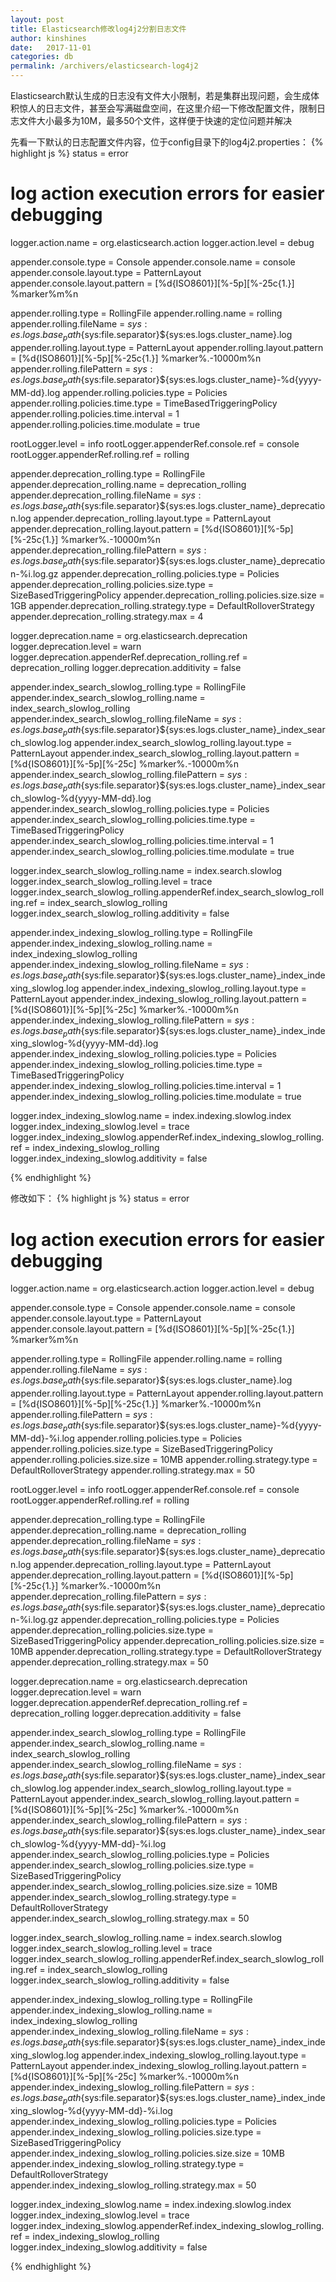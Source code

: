```yaml
---
layout: post
title: Elasticsearch修改log4j2分割日志文件
author: kinshines
date:   2017-11-01
categories: db
permalink: /archivers/elasticsearch-log4j2
---
```


<p class="lead">Elasticsearch默认生成的日志没有文件大小限制，若是集群出现问题，会生成体积惊人的日志文件，甚至会写满磁盘空间，在这里介绍一下修改配置文件，限制日志文件大小最多为10M，最多50个文件，这样便于快速的定位问题并解决 </p>

先看一下默认的日志配置文件内容，位于config目录下的log4j2.properties：
{% highlight js %}
status = error

# log action execution errors for easier debugging
logger.action.name = org.elasticsearch.action
logger.action.level = debug

appender.console.type = Console
appender.console.name = console
appender.console.layout.type = PatternLayout
appender.console.layout.pattern = [%d{ISO8601}][%-5p][%-25c{1.}] %marker%m%n

appender.rolling.type = RollingFile
appender.rolling.name = rolling
appender.rolling.fileName = ${sys:es.logs.base_path}${sys:file.separator}${sys:es.logs.cluster_name}.log
appender.rolling.layout.type = PatternLayout
appender.rolling.layout.pattern = [%d{ISO8601}][%-5p][%-25c{1.}] %marker%.-10000m%n
appender.rolling.filePattern = ${sys:es.logs.base_path}${sys:file.separator}${sys:es.logs.cluster_name}-%d{yyyy-MM-dd}.log
appender.rolling.policies.type = Policies
appender.rolling.policies.time.type = TimeBasedTriggeringPolicy
appender.rolling.policies.time.interval = 1
appender.rolling.policies.time.modulate = true

rootLogger.level = info
rootLogger.appenderRef.console.ref = console
rootLogger.appenderRef.rolling.ref = rolling

appender.deprecation_rolling.type = RollingFile
appender.deprecation_rolling.name = deprecation_rolling
appender.deprecation_rolling.fileName = ${sys:es.logs.base_path}${sys:file.separator}${sys:es.logs.cluster_name}_deprecation.log
appender.deprecation_rolling.layout.type = PatternLayout
appender.deprecation_rolling.layout.pattern = [%d{ISO8601}][%-5p][%-25c{1.}] %marker%.-10000m%n
appender.deprecation_rolling.filePattern = ${sys:es.logs.base_path}${sys:file.separator}${sys:es.logs.cluster_name}_deprecation-%i.log.gz
appender.deprecation_rolling.policies.type = Policies
appender.deprecation_rolling.policies.size.type = SizeBasedTriggeringPolicy
appender.deprecation_rolling.policies.size.size = 1GB
appender.deprecation_rolling.strategy.type = DefaultRolloverStrategy
appender.deprecation_rolling.strategy.max = 4

logger.deprecation.name = org.elasticsearch.deprecation
logger.deprecation.level = warn
logger.deprecation.appenderRef.deprecation_rolling.ref = deprecation_rolling
logger.deprecation.additivity = false

appender.index_search_slowlog_rolling.type = RollingFile
appender.index_search_slowlog_rolling.name = index_search_slowlog_rolling
appender.index_search_slowlog_rolling.fileName = ${sys:es.logs.base_path}${sys:file.separator}${sys:es.logs.cluster_name}_index_search_slowlog.log
appender.index_search_slowlog_rolling.layout.type = PatternLayout
appender.index_search_slowlog_rolling.layout.pattern = [%d{ISO8601}][%-5p][%-25c] %marker%.-10000m%n
appender.index_search_slowlog_rolling.filePattern = ${sys:es.logs.base_path}${sys:file.separator}${sys:es.logs.cluster_name}_index_search_slowlog-%d{yyyy-MM-dd}.log
appender.index_search_slowlog_rolling.policies.type = Policies
appender.index_search_slowlog_rolling.policies.time.type = TimeBasedTriggeringPolicy
appender.index_search_slowlog_rolling.policies.time.interval = 1
appender.index_search_slowlog_rolling.policies.time.modulate = true

logger.index_search_slowlog_rolling.name = index.search.slowlog
logger.index_search_slowlog_rolling.level = trace
logger.index_search_slowlog_rolling.appenderRef.index_search_slowlog_rolling.ref = index_search_slowlog_rolling
logger.index_search_slowlog_rolling.additivity = false

appender.index_indexing_slowlog_rolling.type = RollingFile
appender.index_indexing_slowlog_rolling.name = index_indexing_slowlog_rolling
appender.index_indexing_slowlog_rolling.fileName = ${sys:es.logs.base_path}${sys:file.separator}${sys:es.logs.cluster_name}_index_indexing_slowlog.log
appender.index_indexing_slowlog_rolling.layout.type = PatternLayout
appender.index_indexing_slowlog_rolling.layout.pattern = [%d{ISO8601}][%-5p][%-25c] %marker%.-10000m%n
appender.index_indexing_slowlog_rolling.filePattern = ${sys:es.logs.base_path}${sys:file.separator}${sys:es.logs.cluster_name}_index_indexing_slowlog-%d{yyyy-MM-dd}.log
appender.index_indexing_slowlog_rolling.policies.type = Policies
appender.index_indexing_slowlog_rolling.policies.time.type = TimeBasedTriggeringPolicy
appender.index_indexing_slowlog_rolling.policies.time.interval = 1
appender.index_indexing_slowlog_rolling.policies.time.modulate = true

logger.index_indexing_slowlog.name = index.indexing.slowlog.index
logger.index_indexing_slowlog.level = trace
logger.index_indexing_slowlog.appenderRef.index_indexing_slowlog_rolling.ref = index_indexing_slowlog_rolling
logger.index_indexing_slowlog.additivity = false

{% endhighlight %}


修改如下：
{% highlight js %}
status = error

# log action execution errors for easier debugging
logger.action.name = org.elasticsearch.action
logger.action.level = debug

appender.console.type = Console
appender.console.name = console
appender.console.layout.type = PatternLayout
appender.console.layout.pattern = [%d{ISO8601}][%-5p][%-25c{1.}] %marker%m%n

appender.rolling.type = RollingFile
appender.rolling.name = rolling
appender.rolling.fileName = ${sys:es.logs.base_path}${sys:file.separator}${sys:es.logs.cluster_name}.log
appender.rolling.layout.type = PatternLayout
appender.rolling.layout.pattern = [%d{ISO8601}][%-5p][%-25c{1.}] %marker%.-10000m%n
appender.rolling.filePattern = ${sys:es.logs.base_path}${sys:file.separator}${sys:es.logs.cluster_name}-%d{yyyy-MM-dd}-%i.log
appender.rolling.policies.type = Policies
appender.rolling.policies.size.type = SizeBasedTriggeringPolicy
appender.rolling.policies.size.size = 10MB
appender.rolling.strategy.type = DefaultRolloverStrategy
appender.rolling.strategy.max = 50

rootLogger.level = info
rootLogger.appenderRef.console.ref = console
rootLogger.appenderRef.rolling.ref = rolling

appender.deprecation_rolling.type = RollingFile
appender.deprecation_rolling.name = deprecation_rolling
appender.deprecation_rolling.fileName = ${sys:es.logs.base_path}${sys:file.separator}${sys:es.logs.cluster_name}_deprecation.log
appender.deprecation_rolling.layout.type = PatternLayout
appender.deprecation_rolling.layout.pattern = [%d{ISO8601}][%-5p][%-25c{1.}] %marker%.-10000m%n
appender.deprecation_rolling.filePattern = ${sys:es.logs.base_path}${sys:file.separator}${sys:es.logs.cluster_name}_deprecation-%i.log.gz
appender.deprecation_rolling.policies.type = Policies
appender.deprecation_rolling.policies.size.type = SizeBasedTriggeringPolicy
appender.deprecation_rolling.policies.size.size = 10MB
appender.deprecation_rolling.strategy.type = DefaultRolloverStrategy
appender.deprecation_rolling.strategy.max = 50

logger.deprecation.name = org.elasticsearch.deprecation
logger.deprecation.level = warn
logger.deprecation.appenderRef.deprecation_rolling.ref = deprecation_rolling
logger.deprecation.additivity = false

appender.index_search_slowlog_rolling.type = RollingFile
appender.index_search_slowlog_rolling.name = index_search_slowlog_rolling
appender.index_search_slowlog_rolling.fileName = ${sys:es.logs.base_path}${sys:file.separator}${sys:es.logs.cluster_name}_index_search_slowlog.log
appender.index_search_slowlog_rolling.layout.type = PatternLayout
appender.index_search_slowlog_rolling.layout.pattern = [%d{ISO8601}][%-5p][%-25c] %marker%.-10000m%n
appender.index_search_slowlog_rolling.filePattern = ${sys:es.logs.base_path}${sys:file.separator}${sys:es.logs.cluster_name}_index_search_slowlog-%d{yyyy-MM-dd}-%i.log
appender.index_search_slowlog_rolling.policies.type = Policies
appender.index_search_slowlog_rolling.policies.size.type = SizeBasedTriggeringPolicy
appender.index_search_slowlog_rolling.policies.size.size = 10MB
appender.index_search_slowlog_rolling.strategy.type = DefaultRolloverStrategy
appender.index_search_slowlog_rolling.strategy.max = 50

logger.index_search_slowlog_rolling.name = index.search.slowlog
logger.index_search_slowlog_rolling.level = trace
logger.index_search_slowlog_rolling.appenderRef.index_search_slowlog_rolling.ref = index_search_slowlog_rolling
logger.index_search_slowlog_rolling.additivity = false

appender.index_indexing_slowlog_rolling.type = RollingFile
appender.index_indexing_slowlog_rolling.name = index_indexing_slowlog_rolling
appender.index_indexing_slowlog_rolling.fileName = ${sys:es.logs.base_path}${sys:file.separator}${sys:es.logs.cluster_name}_index_indexing_slowlog.log
appender.index_indexing_slowlog_rolling.layout.type = PatternLayout
appender.index_indexing_slowlog_rolling.layout.pattern = [%d{ISO8601}][%-5p][%-25c] %marker%.-10000m%n
appender.index_indexing_slowlog_rolling.filePattern = ${sys:es.logs.base_path}${sys:file.separator}${sys:es.logs.cluster_name}_index_indexing_slowlog-%d{yyyy-MM-dd}-%i.log
appender.index_indexing_slowlog_rolling.policies.type = Policies
appender.index_indexing_slowlog_rolling.policies.size.type = SizeBasedTriggeringPolicy
appender.index_indexing_slowlog_rolling.policies.size.size = 10MB
appender.index_indexing_slowlog_rolling.strategy.type = DefaultRolloverStrategy
appender.index_indexing_slowlog_rolling.strategy.max = 50

logger.index_indexing_slowlog.name = index.indexing.slowlog.index
logger.index_indexing_slowlog.level = trace
logger.index_indexing_slowlog.appenderRef.index_indexing_slowlog_rolling.ref = index_indexing_slowlog_rolling
logger.index_indexing_slowlog.additivity = false

{% endhighlight %}